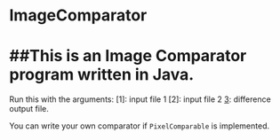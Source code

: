 # ImageComparator
##This is an Image Comparator program written in Java.
==================
Run this with the arguments:
[1]: input file 1
[2]: input file 2
[3](optional): difference output file.

You can write your own comparator if `PixelComparable` is implemented.
